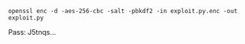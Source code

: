 ```openssl enc -d -aes-256-cbc -salt -pbkdf2 -in exploit.py.enc -out exploit.py```

Pass: J5tnqs...
